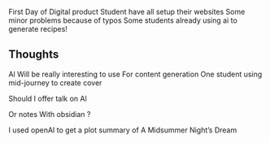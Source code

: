 First Day of Digital product
Student have all setup their websites
Some minor problems because of typos
Some students already using ai to generate recipes!

## Thoughts
Al Will be really interesting to use For content generation
One student using mid-journey to create cover

Should I offer talk on Al 


Or notes With obsidian ?

I used openAI to get a plot summary of A Midsummer Night’s Dream